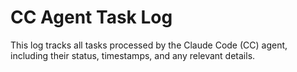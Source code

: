 # CC Agent Task Log

This log tracks all tasks processed by the Claude Code (CC) agent, including their status, timestamps, and any relevant details. 